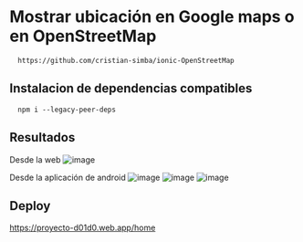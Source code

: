 # Mostrar ubicación en Google maps o en OpenStreetMap
```
  https://github.com/cristian-simba/ionic-OpenStreetMap
```
## Instalacion de dependencias compatibles
```
  npm i --legacy-peer-deps
```

## Resultados
Desde la web
![image](https://github.com/Miguel-Paredes/Segunda-evaluaci-n/assets/117742977/b7268100-abfa-4c35-8a42-bad4aacb5df3)

Desde la aplicación de android
![image](https://github.com/Miguel-Paredes/Segunda-evaluaci-n/assets/117742977/5abdecc0-4338-4b4a-808d-8bf390120139)
![image](https://github.com/Miguel-Paredes/Segunda-evaluaci-n/assets/117742977/682d97a8-d849-456b-9274-7c608eb1f2a6)
![image](https://github.com/Miguel-Paredes/Segunda-evaluaci-n/assets/117742977/8b2411da-9b1d-40bc-8c3d-aa219da53936)

## Deploy
  https://proyecto-d01d0.web.app/home

